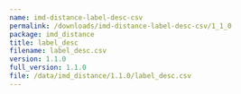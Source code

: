 ```yaml
---
name: imd-distance-label-desc-csv
permalink: /downloads/imd-distance-label-desc-csv/1_1_0
package: imd_distance
title: label_desc
filename: label_desc.csv
version: 1.1.0
full_version: 1.1.0
file: /data/imd_distance/1.1.0/label_desc.csv
---
```

